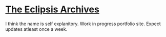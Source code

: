 # [The Eclipsis Archives](https://apparentlyeclipsis.github.io)
I think the name is self explanitory. Work in progress portfolio site. Expect updates atleast once a week.
